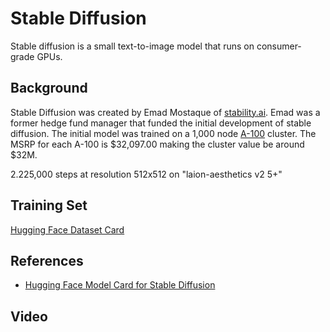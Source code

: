 # Stable Diffusion

Stable diffusion is a small text-to-image model that runs on consumer-grade GPUs.

## Background
Stable Diffusion was created by Emad Mostaque of [stability.ai](http://stability.ai).  Emad was a former hedge fund manager that funded the initial development of stable diffusion.  The initial model was trained on a 1,000 node [A-100](https://www.nvidia.com/en-us/data-center/a100/) cluster.  The MSRP for each A-100 is $32,097.00 making the cluster value be around $32M.

2.225,000 steps at resolution 512x512 on "laion-aesthetics v2 5+"

## Training Set

[Hugging Face Dataset Card](https://huggingface.co/datasets/laion/laion2B-en)
## References

* [Hugging Face Model Card for Stable Diffusion](https://huggingface.co/CompVis/stable-diffusion)

## Video
